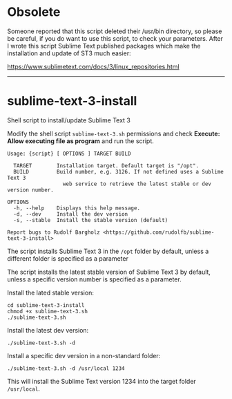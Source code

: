 # Obsolete

Someone reported that this script deleted their /usr/bin directory, so please be careful, if you do want to use this script, to check your parameters. After I wrote this script Sublime Text published packages which make the installation and update of ST3 much easier:

https://www.sublimetext.com/docs/3/linux_repositories.html

-------------------

# sublime-text-3-install
Shell script to install/update Sublime Text 3

Modify the shell script `sublime-text-3.sh` permissions and check **Execute: Allow executing file as program** and run the script.

```
Usage: {script} [ OPTIONS ] TARGET BUILD

  TARGET        Installation target. Default target is "/opt".
  BUILD         Build number, e.g. 3126. If not defined uses a Sublime Text 3 
                  web service to retrieve the latest stable or dev version number.

OPTIONS
  -h, --help    Displays this help message.
  -d, --dev     Install the dev version
  -s, --stable  Install the stable version (default)
  
Report bugs to Rudolf Bargholz <https://github.com/rudolfb/sublime-text-3-install>
```

The script installs Sublime Text 3 in the `/opt` folder by default, unless a different folder is specified as a parameter

The script installs the latest stable version of Sublime Text 3 by default, unless a specific version number is specified as a parameter.


Install the lated stable version:
```shell
cd sublime-text-3-install
chmod +x sublime-text-3.sh
./sublime-text-3.sh
```

Install the latest dev version:
```shell
./sublime-text-3.sh -d
```

Install a specific dev version in a non-standard folder:
```shell
./sublime-text-3.sh -d /usr/local 1234
```
This will install the Sublime Text version 1234 into the target folder `/usr/local`.


